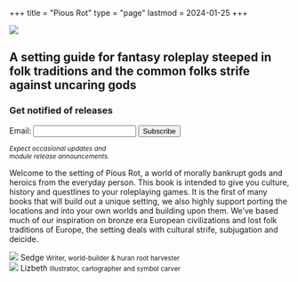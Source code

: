 +++
title = "Pious Rot"
type = "page"
lastmod = 2024-01-25
+++

<div class="hero-img">
    <img src="/img/broch.jpg"/>
</div>
<div class="center-column">

## A setting guide for fantasy roleplay steeped in folk traditions and the common folks strife against uncaring gods

<div class="newsletter">
    <h3>Get notified of releases</h3>
    <form
  action="https://buttondown.email/api/emails/embed-subscribe/piousrot"
  method="post"
  target="popupwindow"
  onsubmit="window.open('https://buttondown.email/piousrot', 'popupwindow')"
  class="embeddable-buttondown-form"
>
        <label for="bd-email">Email:</label>
        <input type="email" name="email" id="bd-email" />
        <input type="submit" value="Subscribe" /> 
    </form>
    <div class="details"><small><em>Expect occasional updates and<br/> module release announcements.</em></small></div>
</div>

Welcome to the setting of Pious Rot, a world of morally bankrupt gods and heroics from the everyday person. This book is intended to give you culture, history and questlines to your roleplaying games. It is the first of many books that will build out a unique setting, we also highly support porting the locations and into your own worlds and building upon them. 
We’ve based much of our inspiration on bronze era European civilizations and lost folk traditions of Europe, the setting deals with cultural strife, subjugation and deicide.

<div class="team hidden">
    <div class="person">
        <img src="/img/liz.jpg"/>
        <span class="accent-font">Sedge</span>
        <small>Writer, world-builder & huran root harvester</small>
    </div>
    <div class="person">
        <img src="/img/liz.jpg"/>
        <span class="accent-font">Lizbeth</span>
        <small>Illustrator, cartographer and symbol carver</small>
    </div>
</div>
</div>